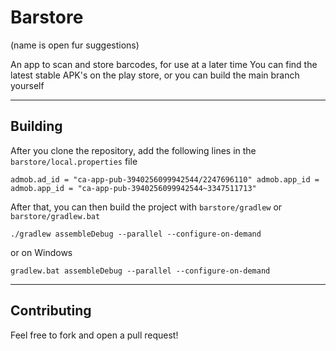 # Barstore

(name is open fur suggestions)

An app to scan and store barcodes, for use at a later time You can find the latest stable APK's on the play store, or you can build the main branch yourself

---

## Building

After you clone the repository, add the following lines in the `barstore/local.properties` file

`admob.ad_id = "ca-app-pub-3940256099942544/2247696110"
admob.app_id = admob.app_id = "ca-app-pub-3940256099942544~3347511713"`

After that, you can then build the project with `barstore/gradlew` or `barstore/gradlew.bat`

`./gradlew assembleDebug --parallel --configure-on-demand`

or on Windows

`gradlew.bat assembleDebug --parallel --configure-on-demand`

---

## Contributing

Feel free to fork and open a pull request!

